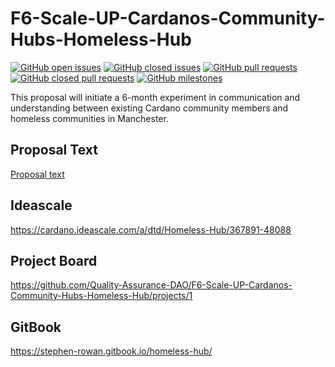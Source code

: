 # F6-Scale-UP-Cardanos-Community-Hubs-Homeless-Hub

[![GitHub open issues](https://img.shields.io/github/issues/Quality-Assurance-DAO/F6-Scale-UP-Cardanos-Community-Hubs-Homeless-Hub?style=flat-square)](https://github.com/Quality-Assurance-DAO/F6-Scale-UP-Cardanos-Community-Hubs-Homeless-Hub/issues)
[![GitHub closed issues](https://img.shields.io/github/issues-closed-raw/Quality-Assurance-DAO/F6-Scale-UP-Cardanos-Community-Hubs-Homeless-Hub?style=flat-square)](https://github.com/Quality-Assurance-DAO/F6-Scale-UP-Cardanos-Community-Hubs-Homeless-Hub/issues?q=is%3Aissue+is%3Aclosed)
[![GitHub pull requests](https://img.shields.io/github/issues-pr/Quality-Assurance-DAO/F6-Scale-UP-Cardanos-Community-Hubs-Homeless-Hub)](https://github.com/Quality-Assurance-DAO/F6-Scale-UP-Cardanos-Community-Hubs-Homeless-Hub/pulls)
[![GitHub closed pull requests](https://img.shields.io/github/issues-pr-closed/Quality-Assurance-DAO/F6-Scale-UP-Cardanos-Community-Hubs-Homeless-Hub)](https://github.com/Quality-Assurance-DAO/F6-Scale-UP-Cardanos-Community-Hubs-Homeless-Hub)
[![GitHub milestones](https://img.shields.io/github/milestones/open/Quality-Assurance-DAO/F6-Scale-UP-Cardanos-Community-Hubs-Homeless-Hub?style=flat-square)](https://github.com/Quality-Assurance-DAO/F6-Scale-UP-Cardanos-Community-Hubs-Homeless-Hub)

This proposal will initiate a 6-month experiment in communication and understanding between existing Cardano community members and homeless communities in Manchester.

## Proposal Text
[Proposal text](Proposal/F6-Scale-UP-Cardanos-Community-Hubs-Homeless-Hub.md)

## Ideascale
https://cardano.ideascale.com/a/dtd/Homeless-Hub/367891-48088

## Project Board
https://github.com/Quality-Assurance-DAO/F6-Scale-UP-Cardanos-Community-Hubs-Homeless-Hub/projects/1

## GitBook
https://stephen-rowan.gitbook.io/homeless-hub/

